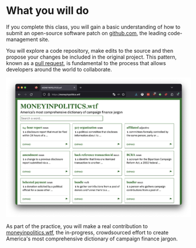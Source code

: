 ```{include} _templates/nav.html
```

# What you will do

If you complete this class, you will gain a basic understanding of how to submit an open-source software patch on [github.com](https://github.com), the leading code-management site. 

You will explore a code repository, make edits to the source and then propose your changes be included in the original project. This pattern, known as a [pull request](https://docs.github.com/en/pull-requests), is fundamental to the process that allows developers around the world to collaborate. 

[![moneyinpolitics.wtf](_static/img/moneyinpolitics-site.png)](https://moneyinpolitics.wtf)

As part of the practice, you will make a real contribution to [moneyinpolitics.wtf](https://moneyinpolitics.wtf), the in-progress, crowdsourced effort to create America's most comprehensive dictionary of campaign finance jargon.

